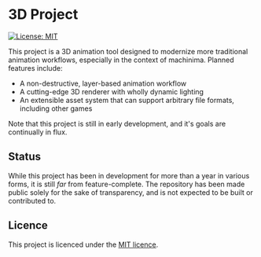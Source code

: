 # 3D Project

[![License: MIT](https://img.shields.io/badge/License-MIT-green.svg)](LICENSE.md)

This project is a 3D animation tool designed to modernize more traditional animation workflows, especially in the context of machinima. Planned features include:
- A non-destructive, layer-based animation workflow
- A cutting-edge 3D renderer with wholly dynamic lighting
- An extensible asset system that can support arbitrary file formats, including other games

Note that this project is still in early development, and it's goals are continually in flux.

## Status

While this project has been in development for more than a year in various forms, it is still *far* from feature-complete. The repository has been made public solely for the sake of transparency, and is not expected to be built or contributed to.

## Licence

This project is licenced under the [MIT licence](LICENSE.md).
